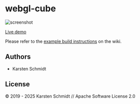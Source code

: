 # webgl-cube

![screenshot](https://raw.githubusercontent.com/thi-ng/umbrella/develop/assets/examples/webgl-cube.png)

[Live demo](http://demo.thi.ng/umbrella/webgl-cube/)

Please refer to the [example build instructions](https://github.com/thi-ng/umbrella/wiki/Example-build-instructions) on the wiki.

## Authors

- Karsten Schmidt

## License

&copy; 2019 - 2025 Karsten Schmidt // Apache Software License 2.0
